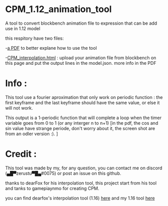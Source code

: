 # CPM_1.12_animation_tool
A tool to convert blockbench animation file to expression that can be add use in 1.12 model

this respitory have two files:

-[a PDF](https://github.com/val9k/CPM_1.12_animation_tool/blob/main/how%20to%20use%201.12%20CPM%20interpolation.pdf) to better explane how to use the tool

-[CPM_interpolation.html](https://val9k.github.io/CPM_1.12_animation_tool/CPM_interpolation_1.12.html) : upload your animation file from blockbench on this page and put the output lines in the model.json. more info in the PDF

# Info :
This tool use a fourier aproximation that only work on periodic function : the first keyframe and the last keyframe should have the same value, or else it will not work.

This output is a 1-periodic function that will complete a loop when the timer variable goes from 0 to 1 (or any interger n to n+1)
[in the pdf, the cos and sin value have strange periode, don't worry about it, the screen shot are from an odler version :). ]

# Credit :
This tool was made by my, for any question, you can contact me on discord (▄█▀zerustu▀█▄#0075) or post an issue on this github.

thanks to dearFox for his interpolation tool, this project start from his tool
and tanks to gamepiaynmo for creating CPM.

you can find dearfox's interpolation tool (1.16) [here](https://github.com/DearFox/cpm-tools) and my 1.16 tool [here](https://github.com/val9k/CPM_catmull_rom_interpolation)

